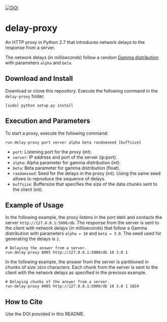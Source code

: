 [![DOI](https://zenodo.org/badge/144040707.svg)](https://zenodo.org/badge/latestdoi/144040707)

# delay-proxy

An HTTP proxy in Python 2.7 that introduces network delays to the response from a server.

The network delays (in milliseconds) follow a random [Gamma distribution](https://en.wikipedia.org/wiki/Gamma_distribution) with parameters `alpha` and `beta`. 

## Download and Install
Download or clone this repository. Execute the following command in the `delay-proxy` folder. 

```
[sudo] python setup.py install
```

## Execution and Parameters
To start a proxy, execute the following command: 
```
run-delay-proxy port server alpha beta randomseed [buffsize]
```

- `port`: Listening port for the proxy (int).
- `server`: IP address and port of the server (ip:port).
- `alpha`: Alpha parameter for gamma distribution (int).
- `beta`: Beta parameter for gamma distribution (float).
- `randomseed`: Seed for the delays in the proxy (int). Using the same seed allows to reproduce the sequence of delays. 
- `buffsize`:  Buffersize that specifies the size of the data chunks sent to the client (int).

## Example of Usage

In the following example, the proxy listens in the port `8005` and contacts the server `http://127.0.0.1:5000/db`. 
The response from the server is sent to the client with network delays (in milliseconds) that follow a Gamma distribution with parameters `alpha = 10` and `beta = 3.0`. The seed used for generating the delays is `1`. 

```
# Delaying the answer from a server. 
run-delay-proxy 8005 http://127.0.0.1:5000/db 10 3.0 1
```

In the following example, the answer from the server is partitioned in chunks of size `1024` characters. 
Each chunk from the server is sent to the client with the network delays as specified in the previous example. 
```
# Delaying chunks of the answer from a server. 
run-delay-proxy 8005 http://127.0.0.1:5000/db 10 3.0 1 1024 
```

## How to Cite
Use the DOI provided in this README.
